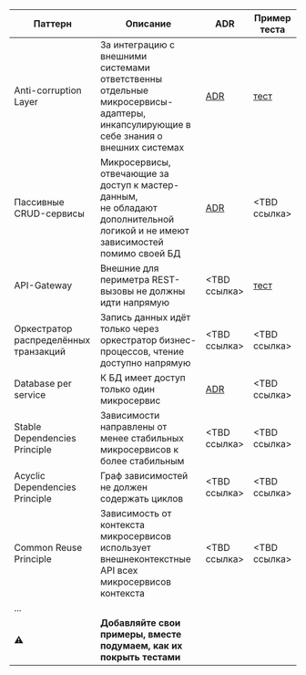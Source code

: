 | Паттерн  | Описание | ADR | Пример теста |
| ------------- | ------------- | ------------- | ------------- |
| Anti-corruption Layer  | За интеграцию с внешними системами ответственны отдельные микросервисы-адаптеры, инкапсулирующие в себе знания о внешних системах| [ADR](https://github.com/Byndyusoft/aact/blob/main/ADRs/Anti-corruption%20Layer.md)  | [тест](https://github.com/Byndyusoft/aact/blob/721edde3767dc0e51d19c80c3b6adba9fbf7b007/test/architecture.test.ts#L111C7-L111C49)  |
| Пассивные CRUD-сервисы  | Микросервисы, отвечающие за доступ к мастер-данным, не обладают дополнительной логикой и не имеют зависимостей помимо своей БД  | [ADR](https://github.com/Byndyusoft/aact/blob/main/ADRs/Database%20per%20CRUD-service.md)  | <TBD ссылка>  |
| API-Gateway  | Внешние для периметра REST-вызовы не должны идти напрямую   | <TBD ссылка>  | [тест](https://github.com/Byndyusoft/aact/blob/721edde3767dc0e51d19c80c3b6adba9fbf7b007/test/architecture.test.ts#L127C16-L127C16)  |
| Оркестратор распределённых транзакций | Запись данных идёт только через оркестратор бизнес-процессов, чтение доступно напрямую | <TBD ссылка>  | <TBD ссылка>  |
| Database per service | К БД имеет доступ только один микросервис  | [ADR](https://github.com/Byndyusoft/aact/blob/main/ADRs/Database%20per%20CRUD-service.md)  | <TBD ссылка>  |
| Stable Dependencies Principle | Зависимости направлены от менее стабильных микросервисов к более стабильным  | <TBD ссылка>  | <TBD ссылка>  | 
| Acyclic Dependencies Principle | Граф зависимостей не должен содержать циклов  | <TBD ссылка>  | <TBD ссылка>  | 
| Common Reuse Principle | Зависимость от контекста микросервисов использует внешнеконтекстные API всех микросервисов контекста   | <TBD ссылка>  | <TBD ссылка>  | 
| ... |  |   |   |
| ⚠️ | **Добавляйте свои примеры, вместе подумаем, как их покрыть тестами** |   |   |
